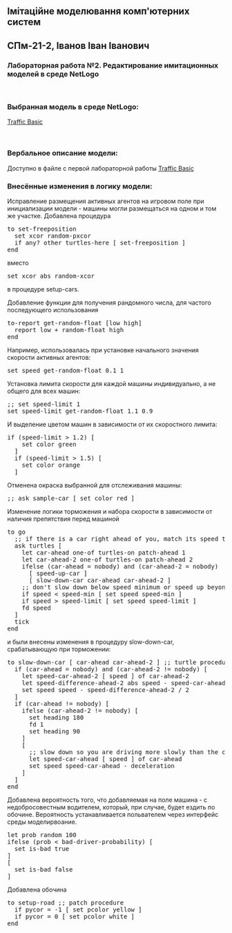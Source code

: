 ## Імітаційне моделювання комп'ютерних систем
## СПм-21-2, **Іванов Іван Іванович**
### Лабораторная работа №**2**. Редактирование имитационных моделей в среде NetLogo

<br>

### Выбранная модель в среде NetLogo:
[Traffic Basic](http://www.netlogoweb.org/launch#http://www.netlogoweb.org/assets/modelslib/Sample%20Models/Social%20Science/Traffic%20Basic.nlogo)

<br>

### Вербальное описание модели:
Доступно в файле с первой лабораторной работы [Traffic Basic](..\Simulation_Lab1\example.md)

### Внесённые изменения в логику модели:

Исправление размещения активных агентов на игровом поле при инициализации модели - машины могли размещаться на одном и том же участке.
Добавлена процедура 
<pre>
to set-freeposition
  set xcor random-pxcor
  if any? other turtles-here [ set-freeposition ]
end
</pre>
вместо 
<pre>
set xcor abs random-xcor
</pre>
в процедуре setup-cars.

Добавление функции для получения рандомного числа, для частого последующего использования
<pre>
to-report get-random-float [low high]
  report low + random-float high
end
</pre>
Например, использовалась при установке начального значения скорости активных агентов:
<pre>
set speed get-random-float 0.1 1
</pre>

Установка лимита скорости для каждой машины индивидуально, а не общего для всех машин:
<pre>
;; set speed-limit 1
set speed-limit get-random-float 1.1 0.9
</pre>
И выделение цветом машин в зависимости от их скоростного лимита:
<pre>
if (speed-limit > 1.2) [
    set color green
  ]
  if (speed-limit > 1.5) [
    set color orange
  ]
</pre>
Отменена окраска выбранной для отслеживания машины:
<pre>
;; ask sample-car [ set color red ]
</pre>

Изменение логики торможения и набора скорости в зависимости от наличия препятствия перед машиной
<pre>
to go
  ;; if there is a car right ahead of you, match its speed then slow down
  ask turtles [
    let car-ahead one-of turtles-on patch-ahead 1
    let car-ahead-2 one-of turtles-on patch-ahead 2
    ifelse (car-ahead = nobody) and (car-ahead-2 = nobody)
      [ speed-up-car ]
      [ slow-down-car car-ahead car-ahead-2 ]
    ;; don't slow down below speed minimum or speed up beyond speed limit
    if speed < speed-min [ set speed speed-min ]
    if speed > speed-limit [ set speed speed-limit ]
    fd speed
  ]
  tick
end
</pre>
и были внесены изменения в процедуру slow-down-car, срабатывающую при торможении:
<pre>
to slow-down-car [ car-ahead car-ahead-2 ] ;; turtle procedure
  if (car-ahead = nobody) and (car-ahead-2 != nobody) [
    let speed-car-ahead-2 [ speed ] of car-ahead-2
    let speed-difference-ahead-2 abs speed - speed-car-ahead-2
    set speed speed - speed-difference-ahead-2 / 2
  ]
  if (car-ahead != nobody) [
    ifelse (car-ahead-2 != nobody) [ 
      set heading 180
      fd 1
      set heading 90
    ]
    [ 
      ;; slow down so you are driving more slowly than the car ahead of you
      let speed-car-ahead [ speed ] of car-ahead
      set speed speed-car-ahead - deceleration
    ]
  ]
end
</pre>

Добавлена вероятность того, что добавляемая на поле машина - с недобросовестным водителем, который, при случае, будет ездить по обочине.
Вероятность устанавливается польвателем через интерфейс среды моделирвоание.

<pre>
let prob random 100
ifelse (prob < bad-driver-probability) [
  set is-bad true
]
[
  set is-bad false
]
</pre>

Добавлена обочина
<pre>
to setup-road ;; patch procedure
  if pycor = -1 [ set pcolor yellow ]
  if pycor = 0 [ set pcolor white ]
end
</pre>
